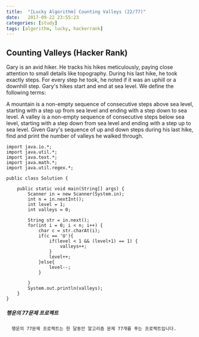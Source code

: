 ```yaml
---
title:  "[Lucky Algorithm] Counting Valleys (22/77)"
date:   2017-09-22 23:55:23
categories: [study]
tags: [algorithm, lucky, hackerrank]
---
```

## Counting Valleys (Hacker Rank)
Gary is an avid hiker. He tracks his hikes meticulously, paying close attention to small details like topography. During his last hike, he took exactly  steps. For every step he took, he noted if it was an uphill or a downhill step. Gary's hikes start and end at sea level. We define the following terms:

A mountain is a non-empty sequence of consecutive steps above sea level, starting with a step up from sea level and ending with a step down to sea level.
A valley is a non-empty sequence of consecutive steps below sea level, starting with a step down from sea level and ending with a step up to sea level.
Given Gary's sequence of up and down steps during his last hike, find and print the number of valleys he walked through.

```
import java.io.*;
import java.util.*;
import java.text.*;
import java.math.*;
import java.util.regex.*;

public class Solution {

    public static void main(String[] args) {
        Scanner in = new Scanner(System.in);
        int n = in.nextInt();
        int level = 1;
        int valleys = 0;

        String str = in.next();
        for(int i = 0; i < n; i++) {
            char c = str.charAt(i);
            if(c == 'U'){
                if(level < 1 && (level+1) == 1) {
                    valleys++;
                }
                level++;
            }else{
                level--;
            }

        }
        System.out.println(valleys);
    }
}
```

##### 행운의 77문제 프로젝트
```
  행운의 77문제 프로젝트는 한 달동안 알고리즘 문제 77개를 푸는 프로젝트입니다.
```
